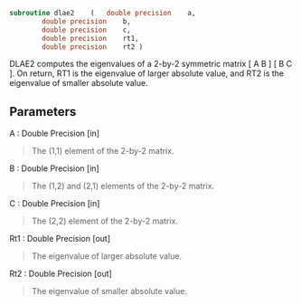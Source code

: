 ```fortran
subroutine dlae2	(	double precision	a,
		double precision	b,
		double precision	c,
		double precision	rt1,
		double precision	rt2 )
```

 DLAE2  computes the eigenvalues of a 2-by-2 symmetric matrix
    [  A   B  ]
    [  B   C  ].
 On return, RT1 is the eigenvalue of larger absolute value, and RT2
 is the eigenvalue of smaller absolute value.

## Parameters
A : Double Precision [in]
> The (1,1) element of the 2-by-2 matrix.

B : Double Precision [in]
> The (1,2) and (2,1) elements of the 2-by-2 matrix.

C : Double Precision [in]
> The (2,2) element of the 2-by-2 matrix.

Rt1 : Double Precision [out]
> The eigenvalue of larger absolute value.

Rt2 : Double Precision [out]
> The eigenvalue of smaller absolute value.


